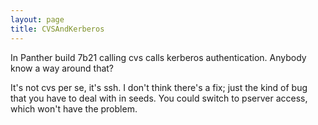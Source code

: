 ```yaml
---
layout: page
title: CVSAndKerberos
---
```


In Panther build 7b21 calling cvs calls kerberos authentication.  Anybody know a way around that?

It's not cvs per se, it's ssh. I don't think there's a fix; just the kind of bug that you have to deal with in seeds. You could switch to pserver access, which won't have the problem.

